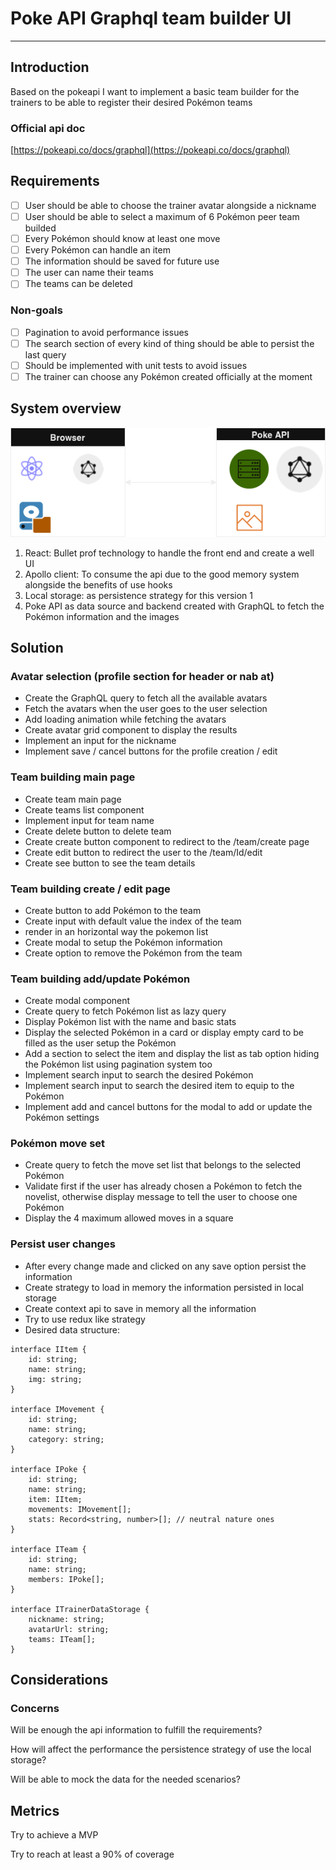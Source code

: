 # Poke API Graphql team builder UI

---

## Introduction

Based on the pokeapi I want to implement a basic team builder for the trainers to be able to register their desired Pokémon teams

### Official api doc

[https://pokeapi.co/docs/graphql](https://pokeapi.co/docs/graphql)

## Requirements

- [ ]  User should be able to choose the trainer avatar alongside a nickname
- [ ]  User should be able to select a maximum of 6 Pokémon peer team builded
- [ ]  Every Pokémon should know at least one move
- [ ]  Every Pokémon can handle an item
- [ ]  The information should be saved for future use
- [ ]  The user can name their teams
- [ ]  The teams can be deleted

### Non-goals

- [ ]  Pagination to avoid performance issues
- [ ]  The search section of every kind of thing should be able to persist the last query
- [ ]  Should be implemented with unit tests to avoid issues
- [ ]  The trainer can choose any Pokémon created officially at the moment

## System overview

![Poke API overview.drawio.png](Poke%20API%20Graphql%20team%20builder%20UI%209bd475e2897e4839a64689899d2d8fb5/Poke_API_overview.drawio.png)

1. React: Bullet prof technology to handle the front end and create a well UI
2. Apollo client: To consume the api due to the good memory system alongside the benefits of use hooks
3. Local storage: as persistence strategy for this version 1
4. Poke API as data source and backend created with GraphQL to fetch the Pokémon information and the images

## Solution

### Avatar selection (profile section for header or nab at)

- Create the GraphQL query to fetch all the available avatars
- Fetch the avatars when the user goes to the user selection
- Add loading animation while fetching the avatars
- Create avatar grid component to display the results
- Implement an input for the nickname
- Implement save / cancel buttons for the profile creation / edit

### Team building main page

- Create team main page
- Create teams list component
- Implement input for team name
- Create delete button to delete team
- Create create button component to redirect to the /team/create page
- Create edit button to redirect the user to the /team/Id/edit
- Create see button to see the team details

### Team building create / edit page

- Create button to add Pokémon to the team
- Create input with default value the index of the team
- render in an horizontal way the pokemon list
- Create modal to setup the Pokémon information
- Create option to remove the Pokémon from the team

### Team building add/update Pokémon

- Create modal component
- Create query to fetch Pokémon list as lazy query
- Display Pokémon list with the name and basic stats
- Display the selected Pokémon in a card or display empty card to be filled as the user setup the Pokémon
- Add a section to select the item and display the list as tab option hiding the Pokémon list using pagination system too
- Implement search input to search the desired Pokémon
- Implement search input to search the desired item to equip to the Pokémon
- Implement add and cancel buttons for the modal to add or update the Pokémon settings

### Pokémon move set

- Create query to fetch the move set list that belongs to the selected Pokémon
- Validate first if the user has already chosen a Pokémon to fetch the novelist, otherwise display message to tell the user to choose one Pokémon
- Display the 4 maximum allowed moves in a square

### Persist user changes

- After every change made and clicked on any save option persist the information
- Create strategy to load in memory the information persisted in local storage
- Create context api to save in memory all the information
- Try to use redux like strategy
- Desired data structure:

```tsx
interface IItem {
	id: string;
	name: string;
	img: string;
}

interface IMovement {
	id: string;
	name: string;
	category: string;
}

interface IPoke {
	id: string;
	name: string;
	item: IItem;
	movements: IMovement[];
	stats: Record<string, number>[]; // neutral nature ones
}

interface ITeam {
	id: string;
	name: string;
	members: IPoke[];
}

interface ITrainerDataStorage {
	nickname: string;
	avatarUrl: string;
	teams: ITeam[];
}
```

## Considerations

### Concerns

Will be enough the api information to fulfill the requirements?

How will affect the performance the persistence strategy of use the local storage?

Will be able to mock the data for the needed scenarios?

## Metrics

Try to achieve a MVP

Try to reach at least a 90% of coverage